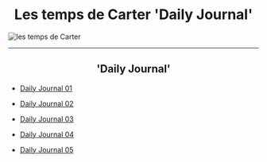 <h1>Les temps de Carter 'Daily Journal'</h1>
<img src="https://github.com/LeCarterTimes/LeCarterTimes.github.io/assets/149635328/7b91fa1d-1296-44d6-b7f4-f6cb2957cb00" alt="les temps de Carter"/>
<hr>

<h2>'Daily Journal'</h2>


- [Daily Journal 01](https://lecartertimes.github.io/Ar:Je:One.html)

- [Daily Journal 02](https://lecartertimes.github.io/Ar:Je:Two.html)

- [Daily Journal 03](https://lecartertimes.github.io/Ar:Je:Three.html)

- [Daily Journal 04](https://lecartertimes.github.io/Ar:Je:Four.html)

- [Daily Journal 05](https://lecartertimes.github.io/Ar:Je:Five.html)

<style>

h2 {

text-align: center;

}

 h1 {

text-align: center;

}
 
</style>
